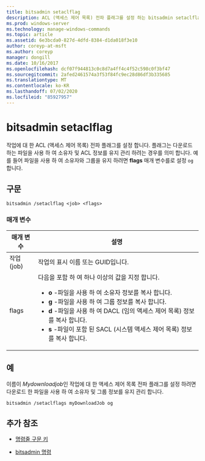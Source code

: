 ```yaml
---
title: bitsadmin setaclflag
description: ACL (액세스 제어 목록) 전파 플래그를 설정 하는 bitsadmin setaclflag 명령에 대 한 참조 문서입니다.
ms.prod: windows-server
ms.technology: manage-windows-commands
ms.topic: article
ms.assetid: 6e3bcda0-827d-4dfd-8384-d1da018f3e10
author: coreyp-at-msft
ms.author: coreyp
manager: dongill
ms.date: 10/16/2017
ms.openlocfilehash: dcf07f944813c0c8d7a4ff4c4f52c598c0f3bf47
ms.sourcegitcommit: 2afed2461574a3f53f84fc9ec28d86df3b335685
ms.translationtype: MT
ms.contentlocale: ko-KR
ms.lasthandoff: 07/02/2020
ms.locfileid: "85927957"
---
```

# <a name="bitsadmin-setaclflag"></a>bitsadmin setaclflag

작업에 대 한 ACL (액세스 제어 목록) 전파 플래그를 설정 합니다. 플래그는 다운로드 하는 파일을 사용 하 여 소유자 및 ACL 정보를 유지 관리 하려는 경우를 의미 합니다. 예를 들어 파일을 사용 하 여 소유자와 그룹을 유지 하려면 **flags** 매개 변수를로 설정 `og` 합니다.

## <a name="syntax"></a>구문

```
bitsadmin /setaclflag <job> <flags>
```

### <a name="parameters"></a>매개 변수

| 매개 변수 | 설명 |
| --------- | ----------- |
| 작업(job) | 작업의 표시 이름 또는 GUID입니다. |
| flags | 다음을 포함 하 여 하나 이상의 값을 지정 합니다.<ul><li>**o** -파일을 사용 하 여 소유자 정보를 복사 합니다.</li><li>**g** -파일을 사용 하 여 그룹 정보를 복사 합니다.</li><li>**d** -파일을 사용 하 여 DACL (임의 액세스 제어 목록) 정보를 복사 합니다.</li><li>**s** -파일이 포함 된 SACL (시스템 액세스 제어 목록) 정보를 복사 합니다.</li></ul> |

## <a name="examples"></a>예

이름이 *Mydownloadjob*인 작업에 대 한 액세스 제어 목록 전파 플래그를 설정 하려면 다운로드 한 파일을 사용 하 여 소유자 및 그룹 정보를 유지 관리 합니다.

```
bitsadmin /setaclflags myDownloadJob og
```

## <a name="additional-references"></a>추가 참조

- [명령줄 구문 키](command-line-syntax-key.md)

- [bitsadmin 명령](bitsadmin.md)
